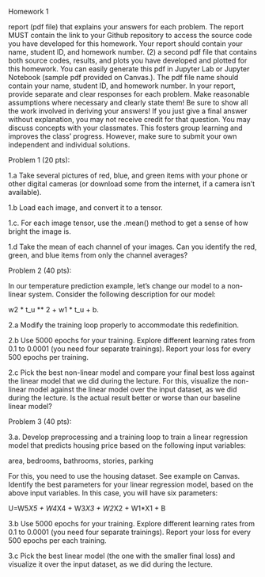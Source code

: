 Homework 1

report (pdf file) that explains your answers for each problem. The report MUST contain the link to your Github repository to access the source code you have developed for this homework. Your report should contain your name, student ID, and homework number. (2) a second pdf file that contains both source codes, results, and plots you have developed and plotted for this homework. You can easily generate this pdf in Jupyter Lab or Jupyter Notebook (sample pdf provided on Canvas.). The pdf file name should contain your name, student ID, and homework number.
In your report, provide separate and clear responses for each problem. Make reasonable assumptions where necessary and clearly state them! Be sure to show all the work involved in deriving your answers! If you just give a final answer without explanation, you may not receive credit for that question. 
You may discuss concepts with your classmates. This fosters group learning and improves the class’ progress. However, make sure to submit your own independent and individual solutions. 
 

Problem 1 (20 pts):

1.a Take several pictures of red, blue, and green items with your phone or other digital cameras (or download some from the internet, if a camera isn’t available).

 

1.b Load each image, and convert it to a tensor.

 

1.c. For each image tensor, use the .mean() method to get a sense of how bright the image is.

 

1.d Take the mean of each channel of your images. Can you identify the red, green, and blue items from only the channel averages?

 

Problem 2 (40 pts):

In our temperature prediction example, let’s change our model to a non-linear system. Consider the following description for our model:

 

w2 * t_u ** 2 + w1 * t_u + b.

 

2.a Modify the training loop properly to accommodate this redefinition. 

 

2.b Use 5000 epochs for your training. Explore different learning rates from 0.1 to 0.0001 (you need four separate trainings). Report your loss for every 500 epochs per training.

 

2.c Pick the best non-linear model and compare your final best loss against the linear model that we did during the lecture. For this, visualize the non-linear model against the linear model over the input dataset, as we did during the lecture. Is the actual result better or worse than our baseline linear model?

 

 

Problem 3 (40 pts):

3.a. Develop preprocessing and a training loop to train a linear regression model that predicts housing price based on the following input variables:

 

area, bedrooms, bathrooms, stories, parking

 

For this, you need to use the housing dataset. See example on Canvas. Identify the best parameters for your linear regression model, based on the above input variables. In this case, you will have six parameters:

U=W5*X5 + W4*X4 + W3*X3 + W2*X2 + W1*X1 + B

 

3.b Use 5000 epochs for your training. Explore different learning rates from 0.1 to 0.0001 (you need four separate trainings). Report your loss for every 500 epochs per each training.

 

3.c Pick the best linear model (the one with the smaller final loss) and visualize it over the input dataset, as we did during the lecture.
